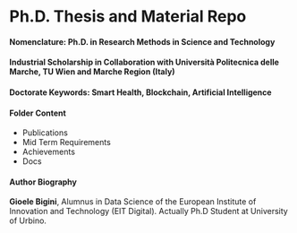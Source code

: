 # Ph.D. Thesis and Material Repo
#### Nomenclature: Ph.D. in Research Methods in Science and Technology 
#### Industrial Scholarship in Collaboration with Università Politecnica delle Marche, TU Wien and Marche Region (Italy)
#### Doctorate Keywords: Smart Health, Blockchain, Artificial Intelligence

#### Folder Content
- Publications
- Mid Term Requirements
- Achievements
- Docs

#### Author Biography
<b>Gioele Bigini</b>, Alumnus in Data Science of the European Institute of Innovation and Technology (EIT Digital). Actually Ph.D Student at University of Urbino.
